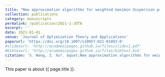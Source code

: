 ```yaml
---
title: "New approximation algorithms for weighted maximin dispersion problem with box or ball constraints"
collection: publications
category: manuscripts
permalink: /publication/2021-1-JOTA
excerpt: ''
date: 2021-01-01
venue: 'Journal of Optimization Theory and Applications'
paperurl: 'https://doi.org/10.1007/s10957-021-01893-0'
#slidesurl: 'http://academicpages.github.io/files/slides1.pdf'
#bibtexurl: 'http://academicpages.github.io/files/bibtex1.bib'
citation: 'S. Wang, Z. Xu*. &quot;New approximation algorithms for weighted maximin dispersion problem with box or ball constraints.&quot; <i>Journal of Optimization Theory and Applications</i>. 190(2): 524-539, 2021. https://doi.org/10.1007/s10957-021-01893-0'
---
```


This paper is about {{ page.title }}.
